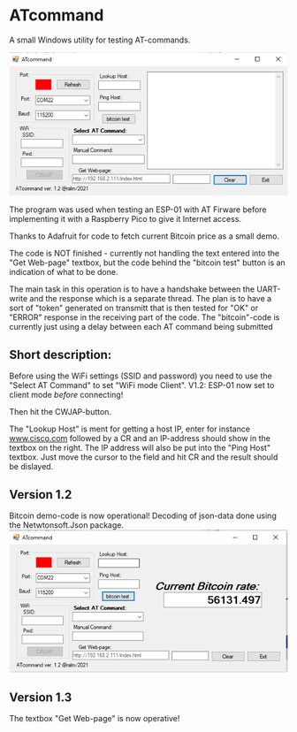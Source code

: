 # ATcommand
A small Windows utility for testing AT-commands.

![Screendump](/doc/screen_1.2.png)

The program was used when testing an ESP-01 with AT Firware before implementing it with a Raspberry Pico to give it Internet access.

Thanks to Adafruit for code to fetch current Bitcoin price as a small demo.

The code is NOT finished - currently not handling the text entered into the "Get Web-page" textbox, but the code behind the "bitcoin test" button is an indication of what to be done.

The main task in this operation is to have a handshake between the UART-write and the response which is a separate thread.
The plan is to have a sort of "token" generated on transmitt that is then tested for "OK" or "ERROR" response in the receiving part of the code. The "bitcoin"-code is currently just using a delay between each AT command being submitted

## Short description:
Before using the WiFi settings (SSID and password) you need to use the "Select AT Command" to set "WiFi mode Client". V1.2: ESP-01 now set to client mode _before_ connecting!

Then hit the CWJAP-button.

The "Lookup Host" is ment for getting a host IP, enter for instance www.cisco.com followed by a CR and an IP-address should show in the textbox on the right. The IP address will also be put into the "Ping Host" textbox. Just move the cursor to the field and hit CR and the result should be dislayed.

## Version 1.2
Bitcoin demo-code is now operational!
Decoding of json-data done using the Netwtonsoft.Json package.
![Screendump](/doc/bitcoin.png)
## Version 1.3
The textbox "Get Web-page" is now operative!